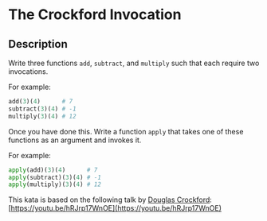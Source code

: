 # The Crockford Invocation

## Description

Write three functions `add`, `subtract`, and `multiply` such that each require two invocations.

For example:

```python
add(3)(4)      # 7
subtract(3)(4) # -1
multiply(3)(4) # 12
```

Once you have done this. Write a function `apply` that takes one of these functions as an argument and invokes it.

For example:

```python
apply(add)(3)(4)      # 7
apply(subtract)(3)(4) # -1
apply(multiply)(3)(4) # 12
```

This kata is based on the following talk by [Douglas Crockford](https://en.wikipedia.org/wiki/Douglas_Crockford): [https://youtu.be/hRJrp17WnOE](https://youtu.be/hRJrp17WnOE)
